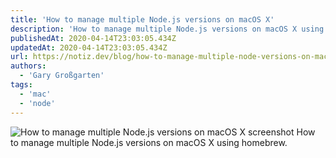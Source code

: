 ```yaml
---
title: 'How to manage multiple Node.js versions on macOS X'
description: 'How to manage multiple Node.js versions on macOS X using homebrew.'
publishedAt: 2020-04-14T23:03:05.434Z
updatedAt: 2020-04-14T23:03:05.434Z
url: https://notiz.dev/blog/how-to-manage-multiple-node-versions-on-mac
authors:
  - 'Gary Großgarten'
tags: 
  - 'mac'
  - 'node'
---
```

![How to manage multiple Node.js versions on macOS X screenshot](assets/img/links/how-to-manage-multiple-nodejs-versions-on-macos-x.png)
How to manage multiple Node.js versions on macOS X using homebrew.
